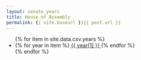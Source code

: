 ```yaml
---
layout: senate_years
title: House of Assembly
permalink: {{ site.baseurl }}{{ post.url }}
---
```


<ul>
{% for item in site.data.csv.years %}
  <li>
    {% for year in item %}
    <a href="{{ year[1] }}">
      {{ year[1] }}
    </a>
    {% endfor %}
  </li>
{% endfor %}
</ul>
